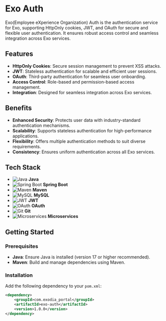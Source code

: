 # Exo Auth

Exo(Employee eXperience Organization) Auth is the authentication service for Exo, supporting HttpOnly cookies, JWT, and OAuth for secure and flexible user authentication. It ensures robust access control and seamless integration across Exo services.

## Features

- **HttpOnly Cookies**: Secure session management to prevent XSS attacks.
- **JWT**: Stateless authentication for scalable and efficient user sessions.
- **OAuth**: Third-party authentication for seamless user onboarding.
- **Access Control**: Role-based and permission-based access management.
- **Integration**: Designed for seamless integration across Exo services.

## Benefits

- **Enhanced Security**: Protects user data with industry-standard authentication mechanisms.
- **Scalability**: Supports stateless authentication for high-performance applications.
- **Flexibility**: Offers multiple authentication methods to suit diverse requirements.
- **Consistency**: Ensures uniform authentication across all Exo services.

## Tech Stack

- ![Java](https://img.shields.io/badge/Java-ED8B00?style=for-the-badge&logo=java&logoColor=white) **Java**
- ![Spring Boot](https://img.shields.io/badge/Spring%20Boot-6DB33F?style=for-the-badge&logo=springboot&logoColor=white) **Spring Boot**
- ![Maven](https://img.shields.io/badge/Maven-C71A36?style=for-the-badge&logo=apachemaven&logoColor=white) **Maven**
- ![MySQL](https://img.shields.io/badge/MySQL-4479A1?style=for-the-badge&logo=mysql&logoColor=white) **MySQL**
- ![JWT](https://img.shields.io/badge/JWT-000000?style=for-the-badge&logo=jsonwebtokens&logoColor=white) **JWT**
- ![OAuth](https://img.shields.io/badge/OAuth-3C873A?style=for-the-badge&logo=oauth&logoColor=white) **OAuth**
- ![Git](https://img.shields.io/badge/Git-F05032?style=for-the-badge&logo=git&logoColor=white) **Git**
- ![Microservices](https://img.shields.io/badge/Microservices-FF5733?style=for-the-badge&logo=microservices&logoColor=white) **Microservices**

## Getting Started

### Prerequisites

- **Java**: Ensure Java is installed (version 17 or higher recommended).
- **Maven**: Build and manage dependencies using Maven.

### Installation

Add the following dependency to your `pom.xml`:

```xml
<dependency>
    <groupId>com.exodia_portal</groupId>
    <artifactId>exo-auth</artifactId>
    <version>1.0.0</version>
</dependency>